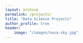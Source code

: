```yaml
---
layout: archive
permalink: /projects/
title: "Data Science Projects"
author_profile: true
header:
    image: "/images/nasa-sky.jpg"
---
```


<!-- {% include base_path %} -->
<!-- {% include group-by-array collection=site.posts field="tags" %}

{% for tag in group_names %}
    {% assign posts = group_items[forloop.index0] %}
    <h2 id="{{ tag | slugfy }}" class="archive__subtitle">{{ tag }}</h2>
    {% for post in posts %}
        {% include archive-single.html %}
    {% endfor %}
{% endfor %} -->